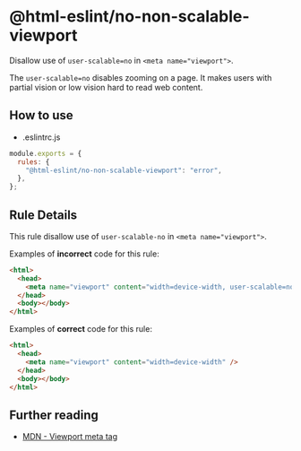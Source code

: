 # @html-eslint/no-non-scalable-viewport

Disallow use of `user-scalable=no` in `<meta name="viewport">`.

The `user-scalable=no` disables zooming on a page. It makes users with partial vision or low vision hard to read web content.

## How to use

- .eslintrc.js

```js
module.exports = {
  rules: {
    "@html-eslint/no-non-scalable-viewport": "error",
  },
};
```

## Rule Details

This rule disallow use of `user-scalable-no` in `<meta name="viewport">`.

Examples of **incorrect** code for this rule:

```html
<html>
  <head>
    <meta name="viewport" content="width=device-width, user-scalable=no" />
  </head>
  <body></body>
</html>
```

Examples of **correct** code for this rule:

```html
<html>
  <head>
    <meta name="viewport" content="width=device-width" />
  </head>
  <body></body>
</html>
```

## Further reading

- [MDN - Viewport meta tag](https://developer.mozilla.org/en-US/docs/Web/HTML/Viewport_meta_tag)
